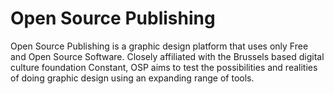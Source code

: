 # Open Source Publishing

Open Source Publishing is a graphic design platform that uses only Free and Open Source Software. Closely affiliated with the Brussels based digital culture foundation Constant, OSP aims to test the possibilities and realities of doing graphic design using an expanding range of tools.
